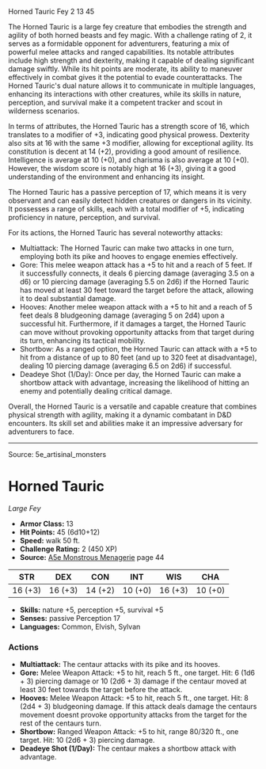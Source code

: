 <MonsterName/>Horned Tauric</MonsterName>
<CreatureType/>Fey</CreatureType>
<CR/>2</CR>
<AC/>13</AC>
<HP/>45</HP>
<summary>The Horned Tauric is a large fey creature that embodies the strength and agility of both horned beasts and fey magic. With a challenge rating of 2, it serves as a formidable opponent for adventurers, featuring a mix of powerful melee attacks and ranged capabilities. Its notable attributes include high strength and dexterity, making it capable of dealing significant damage swiftly. While its hit points are moderate, its ability to maneuver effectively in combat gives it the potential to evade counterattacks. The Horned Tauric's dual nature allows it to communicate in multiple languages, enhancing its interactions with other creatures, while its skills in nature, perception, and survival make it a competent tracker and scout in wilderness scenarios.</summary>

<detail>

In terms of attributes, the Horned Tauric has a strength score of 16, which translates to a modifier of +3, indicating good physical prowess. Dexterity also sits at 16 with the same +3 modifier, allowing for exceptional agility. Its constitution is decent at 14 (+2), providing a good amount of resilience. Intelligence is average at 10 (+0), and charisma is also average at 10 (+0). However, the wisdom score is notably high at 16 (+3), giving it a good understanding of the environment and enhancing its insight.

The Horned Tauric has a passive perception of 17, which means it is very observant and can easily detect hidden creatures or dangers in its vicinity. It possesses a range of skills, each with a total modifier of +5, indicating proficiency in nature, perception, and survival.

For its actions, the Horned Tauric has several noteworthy attacks:
- Multiattack: The Horned Tauric can make two attacks in one turn, employing both its pike and hooves to engage enemies effectively.
- Gore: This melee weapon attack has a +5 to hit and a reach of 5 feet. If it successfully connects, it deals 6 piercing damage (averaging 3.5 on a d6) or 10 piercing damage (averaging 5.5 on 2d6) if the Horned Tauric has moved at least 30 feet toward the target before the attack, allowing it to deal substantial damage.
- Hooves: Another melee weapon attack with a +5 to hit and a reach of 5 feet deals 8 bludgeoning damage (averaging 5 on 2d4) upon a successful hit. Furthermore, if it damages a target, the Horned Tauric can move without provoking opportunity attacks from that target during its turn, enhancing its tactical mobility.
- Shortbow: As a ranged option, the Horned Tauric can attack with a +5 to hit from a distance of up to 80 feet (and up to 320 feet at disadvantage), dealing 10 piercing damage (averaging 6.5 on 2d6) if successful.
- Deadeye Shot (1/Day): Once per day, the Horned Tauric can make a shortbow attack with advantage, increasing the likelihood of hitting an enemy and potentially dealing critical damage.

Overall, the Horned Tauric is a versatile and capable creature that combines physical strength with agility, making it a dynamic combatant in D&D encounters. Its skill set and abilities make it an impressive adversary for adventurers to face.</detail>



---

Source: 5e_artisinal_monsters

# Horned Tauric

*Large* *Fey*

- **Armor Class:** 13
- **Hit Points:** 45 (6d10+12)
- **Speed:** walk 50 ft.
- **Challenge Rating:** 2 (450 XP)
- **Source:** [A5e Monstrous Menagerie](https://enpublishingrpg.com/products/level-up-monstrous-menagerie-a5e) page 44

| STR | DEX | CON | INT | WIS | CHA |
| --- | --- | --- | --- | --- | --- |
| 16 (+3) | 16 (+3) | 14 (+2) | 10 (+0) | 16 (+3) | 10 (+0) |

- **Skills:** nature +5, perception +5, survival +5
- **Senses:** passive Perception 17
- **Languages:** Common, Elvish, Sylvan

### Actions

- **Multiattack:** The centaur attacks with its pike and its hooves.
- **Gore:** Melee Weapon Attack: +5 to hit, reach 5 ft., one target. Hit: 6 (1d6 + 3) piercing damage  or 10 (2d6 + 3) damage if the centaur moved at least 30 feet towards the target before the attack.
- **Hooves:** Melee Weapon Attack: +5 to hit, reach 5 ft., one target. Hit: 8 (2d4 + 3) bludgeoning damage. If this attack deals damage  the centaurs movement doesnt provoke opportunity attacks from the target for the rest of the centaurs turn.
- **Shortbow:** Ranged Weapon Attack: +5 to hit, range 80/320 ft., one target. Hit: 10 (2d6 + 3) piercing damage.
- **Deadeye Shot (1/Day):** The centaur makes a shortbow attack with advantage.




